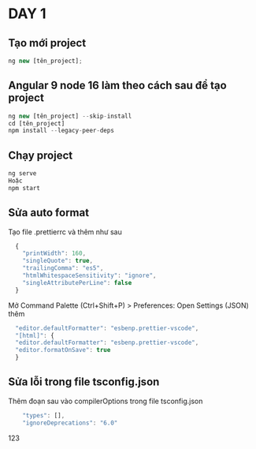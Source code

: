 # DAY 1

## Tạo mới project

```typescript
ng new [tên_project];
```

## Angular 9 node 16 làm theo cách sau để tạo project

```typescript
ng new [tên_project] --skip-install
cd [tên_project]
npm install --legacy-peer-deps
```

## Chạy project

```typescript
ng serve
Hoặc
npm start
```

## Sửa auto format

Tạo file .prettierrc và thêm như sau

```typescript
  {
    "printWidth": 160,
    "singleQuote": true,
    "trailingComma": "es5",
    "htmlWhitespaceSensitivity": "ignore",
    "singleAttributePerLine": false
  }
```

Mở Command Palette (Ctrl+Shift+P) > Preferences: Open Settings (JSON) thêm

```typescript
  "editor.defaultFormatter": "esbenp.prettier-vscode",
  "[html]": {
  "editor.defaultFormatter": "esbenp.prettier-vscode",
  "editor.formatOnSave": true
  }
```

## Sửa lỗi trong file tsconfig.json

Thêm đoạn sau vào compilerOptions trong file tsconfig.json

```typescript
    "types": [],
    "ignoreDeprecations": "6.0"
```

123

